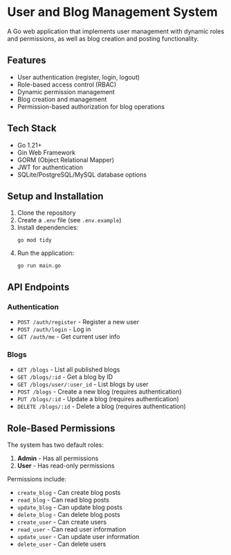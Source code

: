 # User and Blog Management System

A Go web application that implements user management with dynamic roles and permissions, as well as blog creation and posting functionality.

## Features

- User authentication (register, login, logout)
- Role-based access control (RBAC)
- Dynamic permission management
- Blog creation and management
- Permission-based authorization for blog operations

## Tech Stack

- Go 1.21+
- Gin Web Framework
- GORM (Object Relational Mapper)
- JWT for authentication
- SQLite/PostgreSQL/MySQL database options


## Setup and Installation

1. Clone the repository
2. Create a `.env` file (see `.env.example`)
3. Install dependencies:
   ```
   go mod tidy
   ```
4. Run the application:
   ```
   go run main.go
   ```

## API Endpoints

### Authentication

- `POST /auth/register` - Register a new user
- `POST /auth/login` - Log in
- `GET /auth/me` - Get current user info

### Blogs

- `GET /blogs` - List all published blogs
- `GET /blogs/:id` - Get a blog by ID
- `GET /blogs/user/:user_id` - List blogs by user
- `POST /blogs` - Create a new blog (requires authentication)
- `PUT /blogs/:id` - Update a blog (requires authentication)
- `DELETE /blogs/:id` - Delete a blog (requires authentication)

## Role-Based Permissions

The system has two default roles:

1. **Admin** - Has all permissions
2. **User** - Has read-only permissions

Permissions include:
- `create_blog` - Can create blog posts
- `read_blog` - Can read blog posts
- `update_blog` - Can update blog posts
- `delete_blog` - Can delete blog posts
- `create_user` - Can create users
- `read_user` - Can read user information
- `update_user` - Can update user information
- `delete_user` - Can delete users
